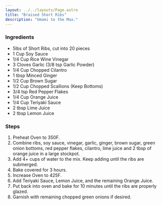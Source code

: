 ```yaml
---
layout: ../../layouts/Page.astro
title: "Braised Short Ribs"
description: "Umami to the Max."
---
```


### Ingredients
- 5lbs of Short Ribs, cut into 20 pieces
- 1 Cup Soy Sauce
- 1/4 Cup Rice Wine Vinegar
- 3 Cloves Garlic (3/8 tsp Garlic Powder)
- 1/4 Cup Chopped Cilantro
- 1 tbsp Minced Ginger
- 1/2 Cup Brown Sugar
- 1/2 Cup Chopped Scallions (Keep Bottoms)
- 3/4 tsp Red Pepper Flakes
- 1/4 Cup Orange Juice
- 1/4 Cup Teriyaki Sauce
- 2 tbsp Lime Juice
- 2 tbsp Lemon Juice

### Steps
1. Preheat Oven to 350F.
2. Combine ribs, soy sauce, vinegar, garlic, ginger, brown sugar, green onion bottoms, red pepper flakes, cilantro, lime juice and 2 tbsp of orange juice in a large stockpot.
3. Add 4+ cups of water to the mix. Keep adding until the ribs are submerged.
4. Bake covered for 3 hours.
5. Increase Oven to 425F.
6. Add Teriyaki Sauce, Lemon Juice, and the remaining Orange Juice.
7. Put back into oven and bake for 10 minutes until the ribs are properly glazed.
8. Garnish with remaining chopped green onions if desired.